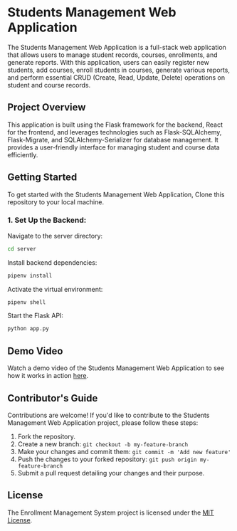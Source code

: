 # Students Management Web Application

The Students Management Web Application is a full-stack web application that allows users to manage student records, courses, enrollments, and generate reports. With this application, users can easily register new students, add courses, enroll students in courses, generate various reports, and perform essential CRUD (Create, Read, Update, Delete) operations on student and course records.


## Project Overview

This application is built using the Flask framework for the backend, React for the frontend, and leverages technologies such as Flask-SQLAlchemy, Flask-Migrate, and SQLAlchemy-Serializer for database management. It provides a user-friendly interface for managing student and course data efficiently.

## Getting Started

To get started with the Students Management Web Application, Clone this repository to your local machine.

### 1. Set Up the Backend:

Navigate to the server directory:
```bash
cd server
```

Install backend dependencies:
```bash
pipenv install
```

Activate the virtual environment:
```bash
pipenv shell
```

Start the Flask API:
```bash
python app.py
```


## Demo Video

Watch a demo video of the Students Management Web Application to see how it works in action [here](https://www.loom.com/share/c32925af2d2d488ca4d91c113021b57b).

## Contributor's Guide

Contributions are welcome! If you'd like to contribute to the Students Management Web Application project, please follow these steps:

1. Fork the repository.
2. Create a new branch: `git checkout -b my-feature-branch`
3. Make your changes and commit them: `git commit -m 'Add new feature'`
4. Push the changes to your forked repository: `git push origin my-feature-branch`
5. Submit a pull request detailing your changes and their purpose.


## License

The Enrollment Management System project is licensed under the [MIT License](https://choosealicense.com/licenses/mit/).


